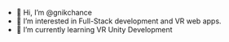 - 👋 Hi, I’m @gnikchance
- 👀 I’m interested in Full-Stack development and VR web apps.
- 🌱 I’m currently learning VR Unity Development


<!---
gnikchance/gnikchance is a ✨ special ✨ repository because its `README.md` (this file) appears on your GitHub profile.
You can click the Preview link to take a look at your changes.
--->
